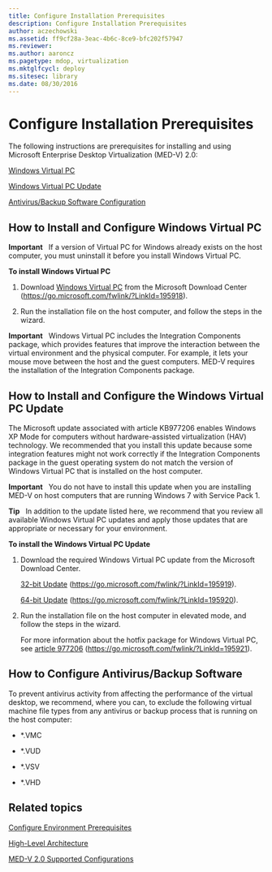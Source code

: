 ```yaml
---
title: Configure Installation Prerequisites
description: Configure Installation Prerequisites
author: aczechowski
ms.assetid: ff9cf28a-3eac-4b6c-8ce9-bfc202f57947
ms.reviewer:
ms.author: aaroncz
ms.pagetype: mdop, virtualization
ms.mktglfcycl: deploy
ms.sitesec: library
ms.date: 08/30/2016
---
```



# Configure Installation Prerequisites


The following instructions are prerequisites for installing and using Microsoft Enterprise Desktop Virtualization (MED-V) 2.0:

[Windows Virtual PC](#bkmk-howtoinstallandconfiguremicrosoftvirtualpc7)

[Windows Virtual PC Update](#bkmk-howtoinstallandconfiguremicrosoftvirtualpc7update)

[Antivirus/Backup Software Configuration](#bkmk-antivirusbackupsoftwareconfiguration)

## <a href="" id="bkmk-howtoinstallandconfiguremicrosoftvirtualpc7"></a>How to Install and Configure Windows Virtual PC


**Important**  
If a version of Virtual PC for Windows already exists on the host computer, you must uninstall it before you install Windows Virtual PC.



**To install Windows Virtual PC**

1.  Download [Windows Virtual PC](https://go.microsoft.com/fwlink/?LinkId=195918) from the Microsoft Download Center (https://go.microsoft.com/fwlink/?LinkId=195918).

2.  Run the installation file on the host computer, and follow the steps in the wizard.

**Important**  
Windows Virtual PC includes the Integration Components package, which provides features that improve the interaction between the virtual environment and the physical computer. For example, it lets your mouse move between the host and the guest computers. MED-V requires the installation of the Integration Components package.



## <a href="" id="bkmk-howtoinstallandconfiguremicrosoftvirtualpc7update"></a>How to Install and Configure the Windows Virtual PC Update


The Microsoft update associated with article KB977206 enables Windows XP Mode for computers without hardware-assisted virtualization (HAV) technology. We recommended that you install this update because some integration features might not work correctly if the Integration Components package in the guest operating system do not match the version of Windows Virtual PC that is installed on the host computer.

**Important**  
You do not have to install this update when you are installing MED-V on host computers that are running Windows 7 with Service Pack 1.



**Tip**  
In addition to the update listed here, we recommend that you review all available Windows Virtual PC updates and apply those updates that are appropriate or necessary for your environment.



**To install the Windows Virtual PC Update**

1.  Download the required Windows Virtual PC update from the Microsoft Download Center.

    [32-bit Update](https://go.microsoft.com/fwlink/?LinkId=195919) (https://go.microsoft.com/fwlink/?LinkId=195919).

    [64-bit Update](https://go.microsoft.com/fwlink/?LinkId=195920) (https://go.microsoft.com/fwlink/?LinkId=195920).

2.  Run the installation file on the host computer in elevated mode, and follow the steps in the wizard.

    For more information about the hotfix package for Windows Virtual PC, see [article 977206](https://go.microsoft.com/fwlink/?LinkId=195921) (https://go.microsoft.com/fwlink/?LinkId=195921).

## <a href="" id="bkmk-antivirusbackupsoftwareconfiguration"></a>How to Configure Antivirus/Backup Software


To prevent antivirus activity from affecting the performance of the virtual desktop, we recommend, where you can, to exclude the following virtual machine file types from any antivirus or backup process that is running on the host computer:

-   \*.VMC

-   \*.VUD

-   \*.VSV

-   \*.VHD

## Related topics


[Configure Environment Prerequisites](configure-environment-prerequisites.md)

[High-Level Architecture](high-level-architecturemedv2.md)

[MED-V 2.0 Supported Configurations](med-v-20-supported-configurations.md)









